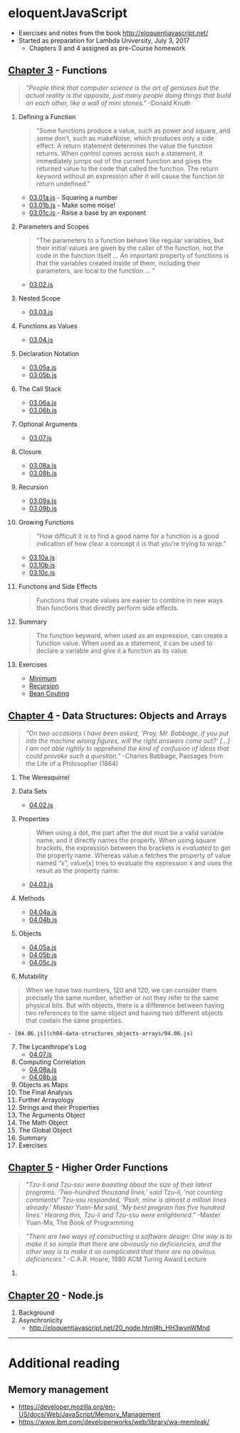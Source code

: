 # eloquentJavaScript
- Exercises and notes from the book http://eloquentjavascript.net/
- Started as preparation for Lambda University, July 3, 2017
	- Chapters 3 and 4 assigned as pre-Course homework

## [Chapter 3](http://eloquentjavascript.net/03_functions.html) - Functions
> *_"People think that computer science is the art of geniuses but the actual reality is the opposite, just many people doing things that build on each other, like a wall of mini stones."_*
-Donald Knuth

01. Defining a Function
	> "Some functions produce a value, such as power and square, and some don’t, such as makeNoise, which produces only a side effect. A return statement determines the value the function returns. When control comes across such a statement, it immediately jumps out of the current function and gives the returned value to the code that called the function. The return keyword without an expression after it will cause the function to return undefined."

	- [03.01a.js](ch03-functions/03.01a.js) - Squaring a number
	- [03.01b.js](ch03-functions/03.01b.js) - Make some noise!
	- [03.01c.js](ch03-functions/03.01c.js) - Raise a base by an exponent

02. Parameters and Scopes
	> "The parameters to a function behave like regular variables, but their initial values are given by the caller of the function, not the code in the function itself ... An important property of functions is that the variables created inside of them, including their parameters, are local to the function ... "

	- [03.02.js](ch03-functions/03.02.js)
03. Nested Scope
	- [03.03.js](ch03-functions/03.03.js)
04. Functions as Values
	- [03.04.js](ch03-functions/03.04.js)
05. Declaration Notation
	- [03.05a.js](ch03-functions/03.05a.js)
	- [03.05b.js](ch03-functions/03.05b.js)
06. The Call Stack
	- [03.06a.js](ch03-functions/03.06a.js)
	- [03.06b.js](ch03-functions/03.06b.js)
07. Optional Arguments
	- [03.07.js](ch03-functions/03.07.js)
08. Closure
	- [03.08a.js](ch03-functions/03.08a.js)
	- [03.08b.js](ch03-functions/03.08b.js)
09. Recursion
	- [03.09a.js](ch03-functions/03.09a.js)
	- [03.09b.js](ch03-functions/03.09b.js)
10. Growing Functions
	> "How difficult it is to find a good name for a function is a good indication of how clear a concept it is that you’re trying to wrap."

	- [03.10a.js](ch03-functions/03.10a.js)
	- [03.10b.js](ch03-functions/03.10b.js)
	- [03.10c.js](ch03-functions/03.10c.js)
11. Functions and Side Effects
	> Functions that create values are easier to combine in new ways than functions that directly perform side effects.

12. Summary
	> The function keyword, when used as an expression, can create a function value. When used as a statement, it can be used to declare a variable and give it a function as its value.

13. Exercises
	- [Minimum](ch03-functions/03.13minimum.js)
	- [Recursion](ch03-functions/03.13minimum.js)
	- [Bean Couting](ch03-functions/03.13recursion.js)

## [Chapter 4](http://eloquentjavascript.net/04_data.html) - Data Structures: Objects and Arrays
> *_"On two occasions I have been asked, ‘Pray, Mr. Babbage, if you put into the machine wrong figures, will the right answers come out?’ [...] I am not able rightly to apprehend the kind of confusion of ideas that could provoke such a question."_*
-Charles Babbage, Passages from the Life of a Philosopher (1864)

01. The Weresquirrel
02. Data Sets
	- [04.02.js](ch04-data-structures_objects-arrays/04.02.js)
03. Properties
	> When using a dot, the part after the dot must be a valid variable name, and it directly names the property. When using square brackets, the expression between the brackets is _evaluated_ to get the property name. Whereas value.x fetches the property of value named “x”, value[x] tries to evaluate the expression x and uses the result as the property name.

	- [04.03.js](ch04-data-structures_objects-arrays/04.03.js)
04. Methods
	- [04.04a.js](ch04-data-structures_objects-arrays/04.04a.js)
	- [04.04b.js](ch04-data-structures_objects-arrays/04.04b.js)
05. Objects
	- [04.05a.js](ch04-data-structures_objects-arrays/04.05a.js)
	- [04.05b.js](ch04-data-structures_objects-arrays/04.05b.js)
	- [04.05c.js](ch04-data-structures_objects-arrays/04.05c.js)
06. Mutability
> When we have two numbers, 120 and 120, we can consider them precisely the same number, whether or not they refer to the same physical bits. But with objects, there is a difference between having two references to the same object and having two different objects that contain the same properties.

	- [04.06.js](ch04-data-structures_objects-arrays/04.06.js)
07. The Lycanthrope's Log
	- [04.07.js](ch04-data-structures_objects-arrays/04.07.js)
08. Computing Correlation
	- [04.08a.js](ch04-data-structures_objects-arrays/04.08a.js)
	- [04.08b.js](ch04-data-structures_objects-arrays/04.08b.js)
09. Objects as Maps
10. The Final Analysis
11. Further Arrayology
12. Strings and their Properties
13. The Arguments Object
14. The Math Object
15. The Global Object
16. Summary
17. Exercises

## [Chapter 5](http://eloquentjavascript.net/05_higher_order.html) - Higher Order Functions
> *_"Tzu-li and Tzu-ssu were boasting about the size of their latest programs. ‘Two-hundred thousand lines,’ said Tzu-li, ‘not counting comments!’ Tzu-ssu responded, ‘Pssh, mine is almost a million lines already.’ Master Yuan-Ma said, ‘My best program has five hundred lines.’ Hearing this, Tzu-li and Tzu-ssu were enlightened."_*
-Master Yuan-Ma, The Book of Programming

> *_"There are two ways of constructing a software design: One way is to make it so simple that there are obviously no deficiencies, and the other way is to make it so complicated that there are no obvious deficiencies."_*
-C.A.R. Hoare, 1980 ACM Turing Award Lecture

01.

## [Chapter 20](http://eloquentjavascript.net/20_node.html) - Node.js
01. Background
02. Asynchronicity
	- http://eloquentjavascript.net/20_node.html#h_HH3wvnWMnd

***
# Additional reading
## Memory management
- https://developer.mozilla.org/en-US/docs/Web/JavaScript/Memory_Management
- https://www.ibm.com/developerworks/web/library/wa-memleak/
